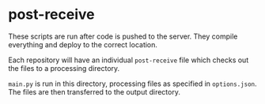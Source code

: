 post-receive
================

These scripts are run after code is pushed to the server. They compile everything and deploy to the correct location.

Each repository will have an individual `post-receive` file which checks out the files to a processing directory.

`main.py` is run in this directory, processing files as specified in `options.json`. The files are then transferred to the output directory.